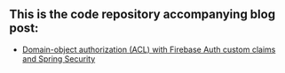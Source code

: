 ## This is the code repository accompanying blog post:

* [Domain-object authorization (ACL) with Firebase Auth custom claims and Spring Security](https://medium.com/@sebastijan.comsysto/domain-object-authorization-acl-with-firebase-auth-custom-claims-and-spring-security-2b865904faef)
